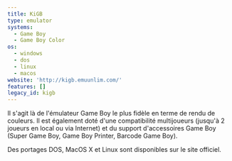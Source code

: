 ```yaml
---
title: KiGB
type: emulator
systems:
  - Game Boy
  - Game Boy Color
os:
  - windows
  - dos
  - linux
  - macos
website: 'http://kigb.emuunlim.com/'
features: []
legacy_id: kigb
---
```

Il s'agit là de l'émulateur Game Boy le plus fidèle en terme de rendu de couleurs. Il est également doté d'une compatibilité multijoueurs (jusqu'à 2 joueurs en local ou via Internet) et du support d'accessoires Game Boy (Super Game Boy, Game Boy Printer, Barcode Game Boy).

Des portages DOS, MacOS X et Linux sont disponibles sur le site officiel.

